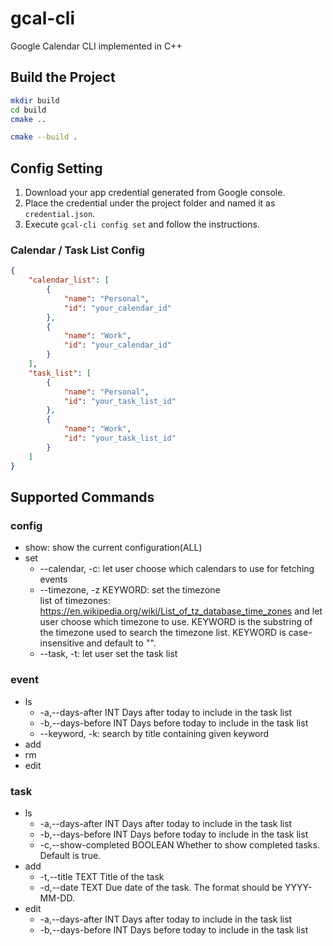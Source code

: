 # gcal-cli

Google Calendar CLI implemented in C++

## Build the Project

```sh
mkdir build
cd build
cmake ..

cmake --build .
```

## Config Setting

1. Download your app credential generated from Google console.
2. Place the credential under the project folder and named it as `credential.json`.
3. Execute `gcal-cli config set` and follow the instructions.

### Calendar / Task List Config
```json
{
    "calendar_list": [
        {
            "name": "Personal",
            "id": "your_calendar_id"
        },
        {
            "name": "Work",
            "id": "your_calendar_id"
        }
    ],
    "task_list": [
        {
            "name": "Personal",
            "id": "your_task_list_id"
        },
        {
            "name": "Work",
            "id": "your_task_list_id"
        }
    ]
}
```
## Supported Commands

### config
- show: show the current configuration(ALL)
- set
    - --calendar, -c: let user choose which calendars to use for fetching events
    - --timezone, -z KEYWORD: set the timezone  
    list of timezones: https://en.wikipedia.org/wiki/List_of_tz_database_time_zones and let user choose which timezone to use. KEYWORD is the substring of the timezone used to search the timezone list. KEYWORD is case-insensitive and default to "".
    - --task, -t: let user set the task list
### event
- ls
    - -a,--days-after INT         Days after today to include in the task list
    - -b,--days-before INT        Days before today to include in the task list
    - --keyword, -k: search by title containing given keyword
- add
- rm
- edit

### task
- ls
    - -a,--days-after INT         Days after today to include in the task list
    - -b,--days-before INT        Days before today to include in the task list
    - -c,--show-completed BOOLEAN Whether to show completed tasks. Default is true.
- add
    - -t,--title TEXT             Title of the task
    - -d,--date TEXT              Due date of the task. The format should be YYYY-MM-DD.
- edit
    - -a,--days-after INT         Days after today to include in the task list
    - -b,--days-before INT        Days before today to include in the task list
